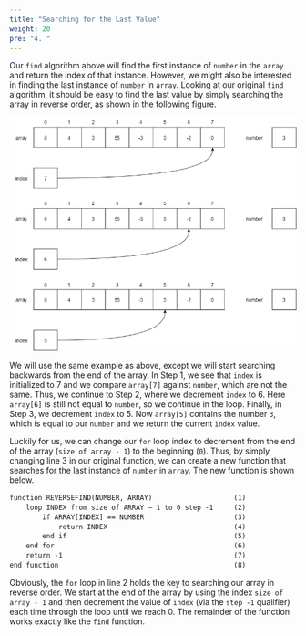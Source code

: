 ```yaml
---
title: "Searching for the Last Value"
weight: 20
pre: "4. "
---
```

Our `find` algorithm above will find the first instance of `number` in the `array` and return the index of that instance. However, we might also be interested in finding the last instance of `number` in `array`. Looking at our original `find` algorithm, it should be easy to find the last value by simply searching the array in reverse order, as shown in the following figure.

![Linear Search Last Value](/images/7/7.4.linearreverse.png)
 
We will use the same example as above, except we will start searching backwards from the end of the array. In Step 1, we see that `index` is initialized to 7 and we compare `array[7]` against `number`, which are not the same. Thus, we continue to Step 2, where we decrement `index` to 6. Here `array[6]` is still not equal to `number`, so we continue in the loop. Finally, in Step 3, we decrement `index` to 5. Now `array[5]` contains the number `3`, which is equal to our `number` and we return the current `index` value.

Luckily for us, we can change our `for` loop index to decrement from the end of the array (`size of array - 1`) to the beginning (`0`). Thus, by simply changing line 3 in our original function, we can create a new function that searches for the last instance of `number` in `array`. The new function is shown below.

```tex
function REVERSEFIND(NUMBER, ARRAY)					   (1)
    loop INDEX from size of ARRAY – 1 to 0 step -1	   (2)
        if ARRAY[INDEX] == NUMBER					   (3)
            return INDEX							   (4)
        end if								           (5)
    end for									           (6)
    return -1								           (7)
end function									       (8)
```

Obviously, the `for` loop in line 2 holds the key to searching our array in reverse order. We start at the end of the array by using the index `size of array - 1` and then decrement the value of `index` (via the `step -1` qualifier) each time through the loop until we reach 0. The remainder of the function works exactly like the `find` function.
